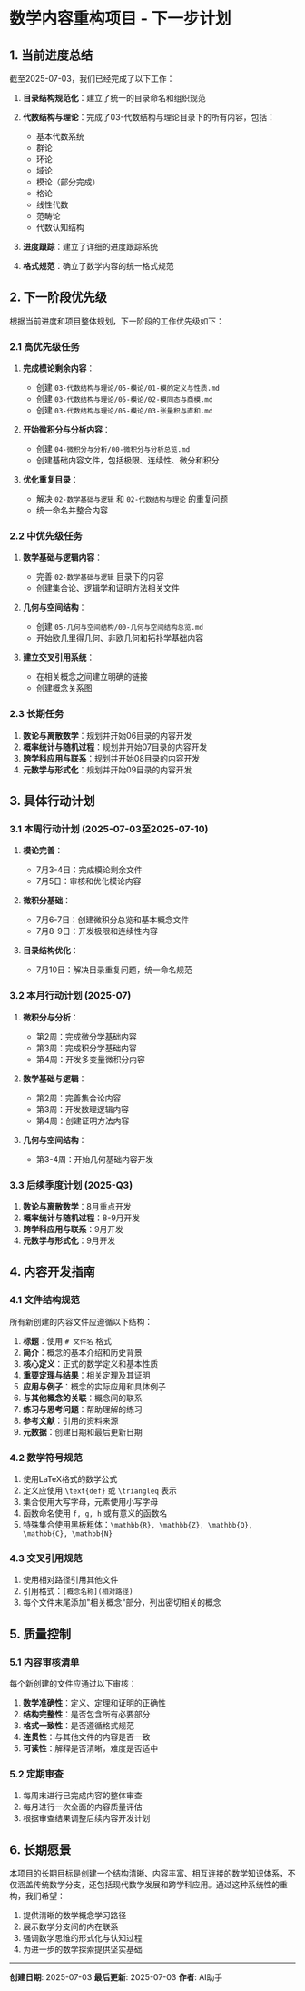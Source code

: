 # 数学内容重构项目 - 下一步计划

## 1. 当前进度总结

截至2025-07-03，我们已经完成了以下工作：

1. **目录结构规范化**：建立了统一的目录命名和组织规范
2. **代数结构与理论**：完成了03-代数结构与理论目录下的所有内容，包括：
   - 基本代数系统
   - 群论
   - 环论
   - 域论
   - 模论（部分完成）
   - 格论
   - 线性代数
   - 范畴论
   - 代数认知结构

3. **进度跟踪**：建立了详细的进度跟踪系统
4. **格式规范**：确立了数学内容的统一格式规范

## 2. 下一阶段优先级

根据当前进度和项目整体规划，下一阶段的工作优先级如下：

### 2.1 高优先级任务

1. **完成模论剩余内容**：
   - 创建 `03-代数结构与理论/05-模论/01-模的定义与性质.md`
   - 创建 `03-代数结构与理论/05-模论/02-模同态与商模.md`
   - 创建 `03-代数结构与理论/05-模论/03-张量积与直和.md`

2. **开始微积分与分析内容**：
   - 创建 `04-微积分与分析/00-微积分与分析总览.md`
   - 创建基础内容文件，包括极限、连续性、微分和积分

3. **优化重复目录**：
   - 解决 `02-数学基础与逻辑` 和 `02-代数结构与理论` 的重复问题
   - 统一命名并整合内容

### 2.2 中优先级任务

1. **数学基础与逻辑内容**：
   - 完善 `02-数学基础与逻辑` 目录下的内容
   - 创建集合论、逻辑学和证明方法相关文件

2. **几何与空间结构**：
   - 创建 `05-几何与空间结构/00-几何与空间结构总览.md`
   - 开始欧几里得几何、非欧几何和拓扑学基础内容

3. **建立交叉引用系统**：
   - 在相关概念之间建立明确的链接
   - 创建概念关系图

### 2.3 长期任务

1. **数论与离散数学**：规划并开始06目录的内容开发
2. **概率统计与随机过程**：规划并开始07目录的内容开发
3. **跨学科应用与联系**：规划并开始08目录的内容开发
4. **元数学与形式化**：规划并开始09目录的内容开发

## 3. 具体行动计划

### 3.1 本周行动计划 (2025-07-03至2025-07-10)

1. **模论完善**：
   - 7月3-4日：完成模论剩余文件
   - 7月5日：审核和优化模论内容

2. **微积分基础**：
   - 7月6-7日：创建微积分总览和基本概念文件
   - 7月8-9日：开发极限和连续性内容

3. **目录结构优化**：
   - 7月10日：解决目录重复问题，统一命名规范

### 3.2 本月行动计划 (2025-07)

1. **微积分与分析**：
   - 第2周：完成微分学基础内容
   - 第3周：完成积分学基础内容
   - 第4周：开发多变量微积分内容

2. **数学基础与逻辑**：
   - 第2周：完善集合论内容
   - 第3周：开发数理逻辑内容
   - 第4周：创建证明方法内容

3. **几何与空间结构**：
   - 第3-4周：开始几何基础内容开发

### 3.3 后续季度计划 (2025-Q3)

1. **数论与离散数学**：8月重点开发
2. **概率统计与随机过程**：8-9月开发
3. **跨学科应用与联系**：9月开发
4. **元数学与形式化**：9月开发

## 4. 内容开发指南

### 4.1 文件结构规范

所有新创建的内容文件应遵循以下结构：

1. **标题**：使用 `# 文件名` 格式
2. **简介**：概念的基本介绍和历史背景
3. **核心定义**：正式的数学定义和基本性质
4. **重要定理与结果**：相关定理及其证明
5. **应用与例子**：概念的实际应用和具体例子
6. **与其他概念的关联**：概念间的联系
7. **练习与思考问题**：帮助理解的练习
8. **参考文献**：引用的资料来源
9. **元数据**：创建日期和最后更新日期

### 4.2 数学符号规范

1. 使用LaTeX格式的数学公式
2. 定义应使用 `\text{def}` 或 `\triangleq` 表示
3. 集合使用大写字母，元素使用小写字母
4. 函数命名使用 `f, g, h` 或有意义的函数名
5. 特殊集合使用黑板粗体：`\mathbb{R}, \mathbb{Z}, \mathbb{Q}, \mathbb{C}, \mathbb{N}`

### 4.3 交叉引用规范

1. 使用相对路径引用其他文件
2. 引用格式：`[概念名称](相对路径)`
3. 每个文件末尾添加"相关概念"部分，列出密切相关的概念

## 5. 质量控制

### 5.1 内容审核清单

每个新创建的文件应通过以下审核：

1. **数学准确性**：定义、定理和证明的正确性
2. **结构完整性**：是否包含所有必要部分
3. **格式一致性**：是否遵循格式规范
4. **连贯性**：与其他文件的内容是否一致
5. **可读性**：解释是否清晰，难度是否适中

### 5.2 定期审查

1. 每周末进行已完成内容的整体审查
2. 每月进行一次全面的内容质量评估
3. 根据审查结果调整后续内容开发计划

## 6. 长期愿景

本项目的长期目标是创建一个结构清晰、内容丰富、相互连接的数学知识体系，不仅涵盖传统数学分支，还包括现代数学发展和跨学科应用。通过这种系统性的重构，我们希望：

1. 提供清晰的数学概念学习路径
2. 展示数学分支间的内在联系
3. 强调数学思维的形式化与认知过程
4. 为进一步的数学探索提供坚实基础

---

**创建日期**: 2025-07-03
**最后更新**: 2025-07-03
**作者**: AI助手
